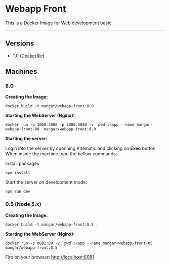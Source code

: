 # Webapp Front

This is a Docker Image for Web development basic.

--- 

## Versions

- 1.0 ([Dockerfile](https://github.com/mangar/docker))


## Machines



### 8.0


__Creating the Image:__
```
docker build -t mangar/webapp-front:8.0 .
```

__Starting the WebServer (Nginx):__
```
docker run -p 3000:3000 -p 8080:8080 -v `pwd`:/app --name mangar-webapp-front-80  mangar/webapp-front:8.0
```


__Starting the server:__

Login into the server by openning Kitematic and clicking on __Exec__ button.
When inside the machine type the bellow commands:



Install packages:
```
npm install
```



Start the server on development mode:
```
npm run dev
```




### 0.5 (Node 5.x)


__Creating the Image:__
```
docker build -t mangar/webapp-front:0.5 .
```

__Starting the WebServer (Nginx):__
```
docker run -p 8081:80 -v `pwd`:/app --name mangar-webapp-front-05  mangar/webapp-front:0.5
```










Fire on your browser: <http://localhost:8081>




